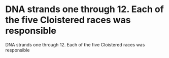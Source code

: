 # DNA strands one through 12. Each of the five Cloistered races was responsible

DNA strands one through 12. Each of the five Cloistered races was responsible